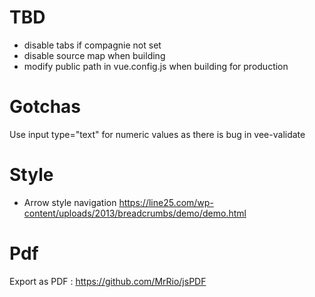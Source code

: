 # TBD

- disable tabs if compagnie not set
- disable source map when building
- modify public path in vue.config.js when building for production

# Gotchas

Use input type="text" for numeric values as there is bug in vee-validate


# Style

 - Arrow style navigation
    https://line25.com/wp-content/uploads/2013/breadcrumbs/demo/demo.html

# Pdf

Export as PDF : https://github.com/MrRio/jsPDF